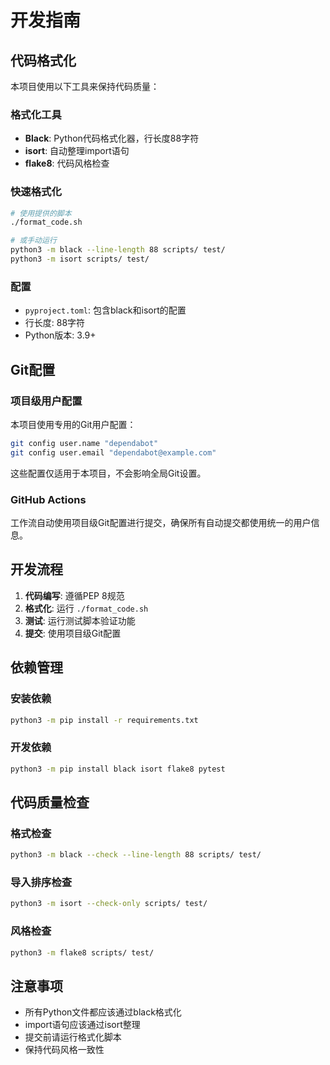# 开发指南

## 代码格式化

本项目使用以下工具来保持代码质量：

### 格式化工具
- **Black**: Python代码格式化器，行长度88字符
- **isort**: 自动整理import语句
- **flake8**: 代码风格检查

### 快速格式化
```bash
# 使用提供的脚本
./format_code.sh

# 或手动运行
python3 -m black --line-length 88 scripts/ test/
python3 -m isort scripts/ test/
```

### 配置
- `pyproject.toml`: 包含black和isort的配置
- 行长度: 88字符
- Python版本: 3.9+

## Git配置

### 项目级用户配置
本项目使用专用的Git用户配置：

```bash
git config user.name "dependabot"
git config user.email "dependabot@example.com"
```

这些配置仅适用于本项目，不会影响全局Git设置。

### GitHub Actions
工作流自动使用项目级Git配置进行提交，确保所有自动提交都使用统一的用户信息。

## 开发流程

1. **代码编写**: 遵循PEP 8规范
2. **格式化**: 运行 `./format_code.sh`
3. **测试**: 运行测试脚本验证功能
4. **提交**: 使用项目级Git配置

## 依赖管理

### 安装依赖
```bash
python3 -m pip install -r requirements.txt
```

### 开发依赖
```bash
python3 -m pip install black isort flake8 pytest
```

## 代码质量检查

### 格式检查
```bash
python3 -m black --check --line-length 88 scripts/ test/
```

### 导入排序检查
```bash
python3 -m isort --check-only scripts/ test/
```

### 风格检查
```bash
python3 -m flake8 scripts/ test/
```

## 注意事项

- 所有Python文件都应该通过black格式化
- import语句应该通过isort整理
- 提交前请运行格式化脚本
- 保持代码风格一致性
